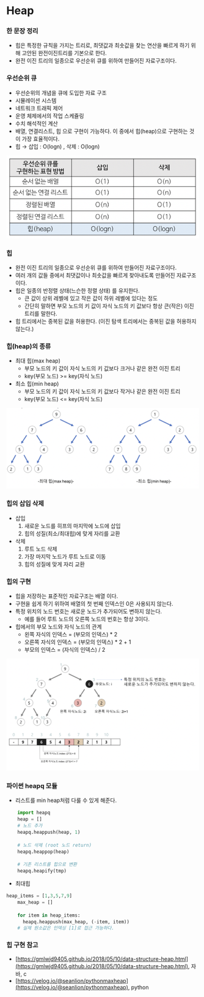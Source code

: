 # Heap

### 한 문장 정리

- 힙은 특정한 규칙을 가지는 트리로, 최댓값과 최솟값을 찾는 연산을 빠르게 하기 위해 고안된 완전이진트리를 기본으로 한다.
- 완전 이진 트리의 일종으로 우선순위 큐를 위하여 만들어진 자료구조이다.

### 우선순위 큐

- 우선순위의 개념을 큐에 도입한 자료 구조
- 시뮬레이션 시스템
- 네트워크 트래픽 제어
- 운영 체제에서의 작업 스케쥴링
- 수치 해석적인 계산
- 배열, 연결리스트, 힙 으로 구현이 가능하다. 이 중에서 힙(heap)으로 구현하는 것이 가장 효율적이다.
- 힙 → 삽입 : O(logn) , 삭제 : O(logn)

![image_1](./heap/heap_1.png)

### 힙

- 완전 이진 트리의 일종으로 우선순위 큐를 위하여 만들어진 자료구조이다.
- 여러 개의 값들 중에서 최댓값이나 최솟값을 빠르게 찾아내도록 만들어진 자료구조이다.
- 힙은 일종의 반정렬 상태(느슨한 정렬 상태) 를 유지한다.
    - 큰 값이 상위 레벨에 있고 작은 값이 하위 레벨에 있다는 정도
    - 간단히 말하면 부모 노드의 키 값이 자식 노드의 키 값보다 항상 큰(작은) 이진 트리를 말한다.
- 힙 트리에서는 중복된 값을 허용한다. (이진 탐색 트리에서는 중복된 값을 허용하지 않는다.)

### 힙(heap)의 종류

- 최대 힙(max heap)
    - 부모 노드의 키 값이 자식 노드의 키 값보다 크거나 같은 완전 이진 트리
    - key(부모 노드) >= key(자식 노드)
- 최소 힙(min heap)
    - 부모 노드의 키 값이 자식 노드의 키 값보다 작거나 같은 완전 이진 트리
    - key(부모 노드) <= key(자식 노드)

![image_2](./heap/heap_2.png)

### 힙의 삽입 삭제

- 삽입
    1. 새로운 노드를 히프의 마지막에 노드에 삽입
    2. 힙의 성질(최소/최대힙)에 맞게 자리를 교환
- 삭제
    1. 루트 노드 삭제
    2. 가장 마지막 노드가 루트 노드로 이동
    3. 힙의 성질에 맞게 자리 교환  

### 힙의 구현

- 힙을 저장하는 표준적인 자료구조는 배열 이다.
- 구현을 쉽게 하기 위하여 배열의 첫 번째 인덱스인 0은 사용되지 않는다.
- 특정 위치의 노드 번호는 새로운 노드가 추가되어도 변하지 않는다.
    - 예를 들어 루트 노드의 오른쪽 노드의 번호는 항상 3이다.
- 힙에서의 부모 노드와 자식 노드의 관계
    - 왼쪽 자식의 인덱스 = (부모의 인덱스) * 2
    - 오른쪽 자식의 인덱스 = (부모의 인덱스) * 2 + 1
    - 부모의 인덱스 = (자식의 인덱스) / 2

![image_3](./heap/heap_3.png)

### 파이썬 heapq 모듈

- 리스트를 min heap처럼 다룰 수 있게 해준다.

```python
    import heapq
    heap = []
    # 노드 추가
    heapq.heappush(heap, 1)

    # 노드 삭제 (root 노드 return)
    heapq.heappop(heap)

    # 기존 리스트를 힙으로 변환
    heapq.heapify(tmp)
```

- 최대힙

```python
heap_items = [1,3,5,7,9]
    max_heap = []

    for item in heap_items:
      heapq.heappush(max_heap, (-item, item))
    # 실제 원소값은 인덱싱 [1]로 접근 가능하다.
```

### 힙 구현 참고

- [https://gmlwjd9405.github.io/2018/05/10/data-structure-heap.html](https://gmlwjd9405.github.io/2018/05/10/data-structure-heap.html), 자바, c
- [https://velog.io/@seanlion/pythonmaxheap](https://velog.io/@seanlion/pythonmaxheap), python